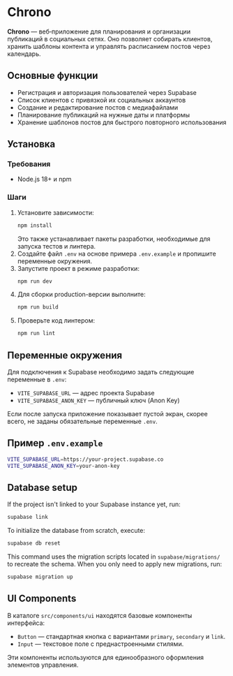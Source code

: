 # Chrono

**Chrono** — веб‑приложение для планирования и организации публикаций в социальных сетях. Оно позволяет собирать клиентов, хранить шаблоны контента и управлять расписанием постов через календарь.

## Основные функции

- Регистрация и авторизация пользователей через Supabase
- Список клиентов с привязкой их социальных аккаунтов
- Создание и редактирование постов с медиафайлами
- Планирование публикаций на нужные даты и платформы
- Хранение шаблонов постов для быстрого повторного использования

## Установка

### Требования
- Node.js 18+ и npm

### Шаги
1. Установите зависимости:
   ```bash
   npm install
   ```
   Это также устанавливает пакеты разработки, необходимые для
   запуска тестов и линтера.
2. Создайте файл `.env` на основе примера `.env.example` и пропишите переменные окружения.
3. Запустите проект в режиме разработки:
   ```bash
   npm run dev
   ```
4. Для сборки production-версии выполните:
   ```bash
   npm run build
   ```
5. Проверьте код линтером:
   ```bash
   npm run lint
   ```

## Переменные окружения

Для подключения к Supabase необходимо задать следующие переменные в `.env`:

- `VITE_SUPABASE_URL` — адрес проекта Supabase
- `VITE_SUPABASE_ANON_KEY` — публичный ключ (Anon Key)

Если после запуска приложение показывает пустой экран, скорее всего, не заданы
обязательные переменные `.env`.

## Пример `.env.example`

```bash
VITE_SUPABASE_URL=https://your-project.supabase.co
VITE_SUPABASE_ANON_KEY=your-anon-key
```

## Database setup

If the project isn't linked to your Supabase instance yet, run:

```bash
supabase link
```

To initialize the database from scratch, execute:

```bash
supabase db reset
```

This command uses the migration scripts located in `supabase/migrations/` to
recreate the schema. When you only need to apply new migrations, run:

```bash
supabase migration up
```

## UI Components

В каталоге `src/components/ui` находятся базовые компоненты интерфейса:

- `Button` — стандартная кнопка с вариантами `primary`, `secondary` и `link`.
- `Input` — текстовое поле с преднастроенными стилями.

Эти компоненты используются для единообразного оформления элементов управления.

